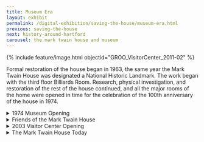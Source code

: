 ```yaml
---
title: Museum Era
layout: exhibit
permalink: /digital-exhibition/saving-the-house/museum-era.html
previous: saving-the-house
next: history-around-hartford
carousel: the mark twain house and museum
---
```


{% include feature/image.html objectid="GROO_VisitorCenter_2011-02" %}

Formal restoration of the house began in 1963, the same year the Mark Twain House was designated a National Historic Landmark. The work began with the third floor Billiards Room. Research, physical investigation, and restoration of the rest of the house continued, and all the major rooms of the home were opened in time for the celebration of the 100th anniversary of the house in 1974.

<details close><summary>1974 Museum Opening</summary>
<span>
  {% include feature/image.html objectid="MTHM_MemorialVisitors-37b" %}
  <p>After 45 years of fundraising, 19 years of restoration, and 100 years after its initial construction, the Mark Twain Memorial opened its doors as a museum in September 1974. At that time you entered through the basement of the house where the gift shop and ticket desk were located. The kitchen wing was staff offices, and a number of the unrestored rooms were used as collections storage. In 1974, Wilson Faude was the curator of the museum and oversaw years of research, tedious re-stenciling, and the acquisition of objects and furniture belonging to the Clemens family. In an article about the opening celebrations, Faude is quoted as saying, “about 14 percent of the furnishings belonged to Twain and the family. The rest was donated by citizens after rigid documentation for historical validity.”</p>
</span></details>

<details close><summary>Friends of the Mark Twain House</summary>
<span>
    <p>Fran Gordon met with 32 women on September 25, 1967 to formally organize what is now the Friends of the Mark Twain House & Museum. The group evolved after the president of the Board of Trustees added women to its membership in 1954. They were responsible for caring for museum collections, library cataloging and research, and giving tours of the house.</p>
<p>The Friends began fundraising in 1954 when they assisted with the celebration of Twain’s birthday with the reading of his works by Governor Lodge. As their numbers grew, so did the events they developed and sponsored. The yearly financial contribution to the Mark Twain House began with a donation of $1,366 in 1970 after a fashion show. In 1975 member trips to locations Mark Twain wrote about became another source of revenue, and by 1976 the group’s contributions exceeded $19,000.</p>
<p>The annual Holiday House Tour began in 1979 and continues to be an annual fundraising event. Private homes, the Mark Twain House, and sometimes public buildings are included in the tour.</p>
<p>In 1995 Kay Hoffman and Marty Flanders organized an event that for many years functioned as a gala fundraiser for the Museum. It raised $40,000 that year. From 1999 through 2002 the Galas continued to raise over $100,000 annually for the operating expenses of the Mark Twain House.</p>
<p>When the Visitors and Education Center for the Mark Twain Housewas announced, the Friends contributed $30,000 to the capital campaign fund. It is astonishing to realize that since 1967 the Friends, in their fundraising efforts with the Holiday Galas and Holiday House Tours, have contributed more than $1,000,000 to the operating funds of The Mark Twain House. The Mark Twain House Friends group officially disbanded in 2022.</p>
</span></details>

<details close><summary>2003 Visitor Center Opening</summary>
<span>
{% include feature/image.html objectid="GROO_VisitorCenter_2011-01" %}
  <p>In 1999, the museum began a capital campaign to grow the campus. By the early-2000s the Mark Twain House’s staff, visitation, and collection had outgrown the two historic buildings (the house itself and the adjacent carriage house) and the organization had been renamed The Mark Twain House & Museum. </p>
  <p>Thus the institution hired architect Robert A.M. Sterns to design and build a museum center. The resulting 35,000-square-foot building was built into the hillside so it wouldn’t overshadow the historic structures, but would provide space for administrative use, retail, education, exhibitions, and collections storage. Then Executive Director John Boyer is quoted as saying “He [Twain] is constantly and continually percolating through popular culture. He’s out there. He is being read in the classrooms. He is still being converted into films and television projects and all of that kind of stuff. There are more and more kid’s versions of Twain’s stories. It’s remarkable; there really is a growth market for this legacy.”The new structure, strategically located and nestled in a hillside not to detract from the Mark Twain House, was designed by Robert A. M. Stern as the first LEED-certified “green” museum in the United States.</p>
<p>The following years included a significant interior restoration in 2004-2005, including the restoration of the Kitchen and Servants’ Wing.</p>
<p>The 2010 Centennial of Mark Twain’s death was an occasion for a revival of activities in the house and museum. During that summer, as average museum attendance declined in the region, attendance at the Mark Twain House & Museum reached record levels.</p>
</span></details>

<details close><summary>The Mark Twain House Today</summary>
<span>
 {% include feature/image.html objectid="GROO_MTH_Exterior_2023-01" %}
  <p>In 1999, the museum began a capital campaign to grow the campus. By the early-2000s the Mark Twain House’s staff, visitation, and collection had outgrown the two historic buildings (the house itself and the adjacent carriage house) and the organization had been renamed The Mark Twain House & Museum. </p>
  <p>Today The Mark Twain House & Museum celebrates the life and legacy of Samuel L. Clemens as one of our nation’s defining cultural figures. The Museum serves the public by preserving the historic Mark Twain House, and by offering numerous educational and cultural programs for students, teachers, and the public. The Museum's collection contains approximately 20,000 items, with our most important object being the historic home of author Mark Twain, which has been meticulously restored over a period of many years and is designated a National Historic Landmark.</p>
</span></details>
